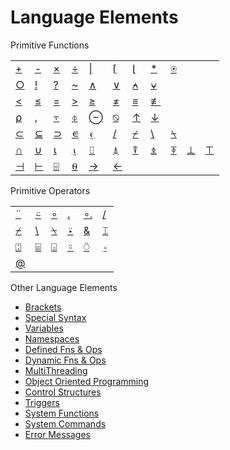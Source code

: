 <h1 class="heading"><span class="name">Language Elements</span></h1>

Primitive Functions

<table class="Normal">
    <tr>
        <td class="Dyalog"><a href="../plus-sign">+</a>
        </td>
        <td class="Dyalog"><a href="../minus-sign">-</a>
        </td>
        <td class="Dyalog"><a href="../times-sign">×</a>
        </td>
        <td class="Dyalog"><a href="../divide-sign">÷</a>
        </td>
        <td class="Dyalog"><a href="../stile">|</a>
        </td>
        <td class="Dyalog"><a href="../upstile">⌈</a>
        </td>
        <td class="Dyalog"><a href="../downstile">⌊</a>
        </td>
        <td class="Dyalog"><a href="../star">*</a>
        </td>
        <td class="Dyalog"><a href="../log">⍟</a>
        </td>
        <td>&#160;</td>
        <td>&#160;</td>
    </tr>
    <tr>
        <td class="Dyalog"><a href="../circle">○</a>
        </td>
        <td class="Dyalog"><a href="../exclamation-mark">!</a>
        </td>
        <td class="Dyalog"><a href="../question-mark">?</a>
        </td>
        <td class="Dyalog"><a href="../tilde">~</a>
        </td>
        <td class="Dyalog"><a href="../logical-and">∧</a>
        </td>
        <td class="Dyalog"><a href="../logical-or">∨</a>
        </td>
        <td class="Dyalog"><a href="../nand-symbol">⍲</a>
        </td>
        <td class="Dyalog"><a href="../nor-symbol">⍱</a>
        </td>
        <td class="Dyalog">&#160;
                    </td>
        <td>&#160;</td>
        <td>&#160;</td>
    </tr>
    <tr>
        <td class="Dyalog"><a href="../less-than-sign">&lt;</a>
        </td>
        <td class="Dyalog"><a href="../less-than-or-equal-to-sign">≤</a>
        </td>
        <td class="Dyalog"><a href="../equal-sign">=</a>
        </td>
        <td class="Dyalog"><a href="../greater-than-sign">&gt;</a>
        </td>
        <td class="Dyalog"><a href="../greater-than-or-equal-to-sign">≥</a>
        </td>
        <td class="Dyalog"><a href="../not-equal-to">≠</a>
        </td>
        <td class="Dyalog"><a href="../equal-underbar">≡</a>
        </td>
        <td class="Dyalog"><a href="../equal-underbar-slash">≢</a>
        </td>
        <td>&#160;</td>
        <td>&#160;</td>
        <td>&#160;</td>
    </tr>
    <tr>
        <td class="Dyalog"><a href="../rho">⍴</a>
        </td>
        <td class="Dyalog"><a href="../comma">,</a>
        </td>
        <td class="Dyalog"><a href="../comma-bar">⍪</a>
        </td>
        <td class="Dyalog"><a href="../circle-stile">⌽</a>
        </td>
        <td class="Dyalog"><a href="../circle-bar">⊖</a>
        </td>
        <td class="Dyalog"><a href="../transpose">⍉</a>
        </td>
        <td class="Dyalog"><a href="../up-arrow">↑</a>
        </td>
        <td class="Dyalog"><a href="../down-arrow">↓</a>
        </td>
        <td class="Dyalog">&#160;
                    </td>
        <td>&#160;</td>
        <td>&#160;</td>
    </tr>
    <tr>
        <td class="Dyalog"><a href="../left-shoe">⊂</a>
        </td>
        <td class="Dyalog"><a href="../left-shoe-underbar">⊆</a>
        </td>
        <td class="Dyalog"><a href="../right-shoe">⊃</a>
        </td>
        <td class="Dyalog"><a href="../epsilon">∊</a>
        </td>
        <td class="Dyalog"><a href="../epsilon-underbar">⍷</a>
        </td>
        <td class="Dyalog"><a href="../slash">/</a>
        </td>
        <td class="Dyalog"><a href="../slash-bar">⌿</a>
        </td>
        <td class="Dyalog"><a href="../slope">\</a>
        </td>
        <td class="Dyalog"><a href="../slope-bar">⍀</a>
        </td>
        <td class="Dyalog">&#160;
                    </td>
        <td>&#160;</td>
    </tr>
    <tr>
        <td class="Dyalog"><a href="../set-intersection">∩</a>
        </td>
        <td class="Dyalog"><a href="../set-union">∪</a>
        </td>
        <td class="Dyalog"><a href="../iota">⍳</a>
        </td>
        <td class="Dyalog"><a href="../iota-underbar">⍸</a>
        </td>
        <td class="Dyalog"><a href="../index-symbol">⌷</a>
        </td>
        <td class="Dyalog"><a href="../grade-up">⍋</a>
        </td>
        <td class="Dyalog"><a href="../grade-down">⍒</a>
        </td>
        <td class="Dyalog"><a href="../execute-symbol">⍎</a>
        </td>
        <td class="Dyalog"><a href="../thorn-symbol">⍕</a>
        </td>
        <td class="Dyalog"><a href="../decode-symbol">⊥</a>
        </td>
        <td class="Dyalog"><a href="../encode-symbol">⊤</a>
        </td>
    </tr>
    <tr>
        <td class="Dyalog"><a href="../left-tack">⊣</a>
        </td>
        <td class="Dyalog"><a href="../right-tack">⊢</a>
        </td>
        <td class="Dyalog"><a href="../domino">⌹</a>
        </td>
        <td class="Dyalog"><a href="../zilde-symbol">⍬</a>
        </td>
        <td class="Dyalog"><a href="../right-arrow">→</a>
        </td>
        <td class="Dyalog"><a href="../left-arrow">←</a>
        </td>
        <td>&#160;</td>
        <td>&#160;</td>
        <td>&#160;</td>
        <td>&#160;</td>
        <td>&#160;</td>
    </tr>
</table>

Primitive Operators

<table class="Normal">
    <tr>
        <td class="Dyalog"><a href="../dieresis">¨</a>
        </td>
        <td class="Dyalog"><a href="../dieresis-tilde">⍨</a>
        </td>
        <td class="Dyalog"><a href="../jot">∘</a>
        </td>
        <td class="Dyalog"><a href="../dot">.</a>
        </td>
        <td class="Dyalog"><a href="../../primitive-operators/outer-product">∘.</a>
        </td>
        <td class="Dyalog"><a href="../slash">/</a>
        </td>
    </tr>
    <tr>
        <td class="Dyalog"><a href="../slash-bar">⌿</a>
        </td>
        <td class="Dyalog"><a href="../slope">\</a>
        </td>
        <td class="Dyalog"><a href="../slope-bar">⍀</a>
        </td>
        <td class="Dyalog"><a href="../dieresisstar">⍣</a>
        </td>
        <td class="Dyalog"><a href="../ampersand">&amp;</a>
        </td>
        <td class="Dyalog"><a href="../ibeam">⌶</a>
        </td>
    </tr>
    <tr>
        <td class="Dyalog"><a href="../variant">⍠</a>
        </td>
        <td class="Dyalog"><a href="../quad-equal">⌸</a>
        </td>
        <td class="Dyalog"><a href="../quad-diamond">⌺</a>
        </td>
        <td class="Dyalog"><a href="../jot-diaresis">⍤</a>
        </td>
        <td class="Dyalog"><a href="../circle-dieresis">⍥</a>
        </td>
        <td class="Dyalog"><a href="../jot-underbar">⍛</a>
        </td>
    </tr>
    <tr>
        <td class="Dyalog"><a href="../at">@</a></td>
        <td></td>
        <td></td>
        <td></td>
        <td></td>
        <td></td>
    </tr>
</table>

Other Language Elements

- [Brackets](../brackets)
- [Special Syntax](../special-symbols)
- [Variables](../../../programming-reference-guide/introduction/arrays/arrays)
- [Namespaces](../../../programming-reference-guide/introduction/namespaces/namespaces)
- [Defined Fns & Ops](../../../programming-reference-guide/defined-functions-and-operators/introduction)
- [Dynamic Fns & Ops](../../../programming-reference-guide/defined-functions-and-operators/dfns-and-dops/dynamic-functions-and-operators)
- [MultiThreading](../../../programming-reference-guide/threads/multithreading-overview)
- [Object Oriented Programming](../../../programming-reference-guide/object-oriented-programming/introducing-classes/introducing-classes)
- [Control Structures](../../../programming-reference-guide/defined-functions-and-operators/traditional-functions-and-operators/control-structures/control-structures-summary)
- [Triggers](../../../programming-reference-guide/triggers/triggers)
- [System Functions](../../system-functions/introduction)
- [System Commands](../../system-commands/introduction)
- [Error Messages](../../../programming-reference-guide/error-messages/apl-errors)

